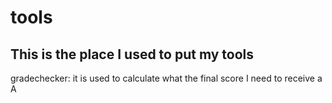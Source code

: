 # tools
This is the place I used to put my tools 
---------------------------------------------------
gradechecker:
  it is used to calculate what the final score I need to receive a A
 

